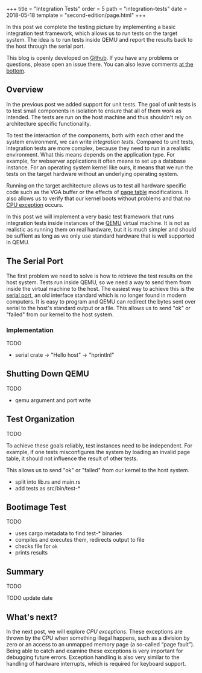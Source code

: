 +++
title = "Integration Tests"
order = 5
path = "integration-tests"
date  = 2018-05-18
template = "second-edition/page.html"
+++

In this post we complete the testing picture by implementing a basic integration test framework, which allows us to run tests on the target system. The idea is to run tests inside QEMU and report the results back to the host through the serial port.

<!-- more -->

This blog is openly developed on [Github]. If you have any problems or questions, please open an issue there. You can also leave comments [at the bottom].

[Github]: https://github.com/phil-opp/blog_os
[at the bottom]: #comments

## Overview

In the previous post we added support for unit tests. The goal of unit tests is to test small components in isolation to ensure that all of them work as intended. The tests are run on the host machine and thus shouldn't rely on architecture specific functionality.

To test the interaction of the components, both with each other and the system environment, we can write _integration tests_. Compared to unit tests, ìntegration tests are more complex, because they need to run in a realistic environment. What this means depends on the application type. For example, for webserver applications it often means to set up a database instance. For an operating system kernel like ours, it means that we run the tests on the target hardware without an underlying operating system.

Running on the target architecture allows us to test all hardware specific code such as the VGA buffer or the effects of [page table] modifications. It also allows us to verify that our kernel boots without problems and that no [CPU exception] occurs.

[page table]: https://en.wikipedia.org/wiki/Page_table
[CPU exception]: https://wiki.osdev.org/Exceptions

In this post we will implement a very basic test framework that runs integration tests inside instances of the [QEMU] virtual machine. It is not as realistic as running them on real hardware, but it is much simpler and should be suffient as long as we only use standard hardware that is well supported in QEMU.

[QEMU]: https://www.qemu.org/

## The Serial Port

The first problem we need to solve is how to retrieve the test results on the host system. Tests run inside QEMU, so we need a way to send them from inside the virtual machine to the host. The easiest way to achieve this is the [serial port], an old interface standard which is no longer found in modern computers. It is easy to program and QEMU can redirect the bytes sent over serial to the host's standard output or a file. This allows us to send "ok" or "failed" from our kernel to the host system.

[serial port]: https://en.wikipedia.org/wiki/Serial_port

### Implementation

TODO

- serial crate -> "Hello host" -> "hprintln!"

## Shutting Down QEMU

TODO

- qemu argument and port write

## Test Organization

TODO

To achieve these goals reliably, test instances need to be independent. For example, if one tests misconfigures the system by loading an invalid page table, it should not influence the result of other tests.

 This allows us to send "ok" or "failed" from our kernel to the host system.


- split into lib.rs and main.rs
- add tests as src/bin/test-*

## Bootimage Test

TODO

- uses cargo metadata to find test-* binaries
- compiles and executes them, redirects output to file
- checks file for `ok`
- prints results

## Summary

TODO

TODO update date

## What's next?
In the next post, we will explore _CPU exceptions_. These exceptions are thrown by the CPU when something illegal happens, such as a division by zero or an access to an unmapped memory page (a so-called “page fault”). Being able to catch and examine these exceptions is very important for debugging future errors. Exception handling is also very similar to the handling of hardware interrupts, which is required for keyboard support.
